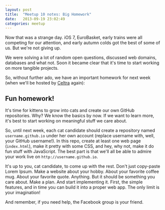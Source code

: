 ```yaml
---
layout: post
title:  "Meetup 10 notes: Big Homework"
date:   2013-09-19 23:02:49
categories: meetup
---
```


Now that was a strange day. iOS 7, EuroBasket, early trains were all competing for our attention, and early autumn colds got the best of some of us. But we're not giving up.

We were solving a lot of random open questions, discussed web domains, databases and what not. Soon it became clear that it's time to start working on more tangible projects. 

So, without further ado, we have an important homework for next week (when we'll be hosted by [Celtra](http://www.celtra.com) again):

## Fun homework!

It's time for kittens to grow into cats and create our own GitHub repositories. Why? We know the basics by now. If we want to learn more, it's best to start working on meaningful stuff we care about. 

So, until next week, each cat candidate should create a repository named `username.github.io` under her own account (replace username with, well, your GitHub username!). In this repo, create at least one web page (`index.html`), make it pretty with some CSS, and hey, why not, make it do fun stuff with JavaScript. The best part is that we'll all be able to admire your work live on `http://username.github.io`.

It's up to you, cat candidate, to come up with the rest. Don't just copy-paste Lorem Ipsum. Make a website about your hobby. About your favorite coffee mug. About your favorite quote. Anything. But it should be something you care about. Make a plan. And start implementing it. First, the simple features, and in time you can build it into a proper web app. The only limit is your imagination!

And remember, if you need help, the Facebook group is your friend.